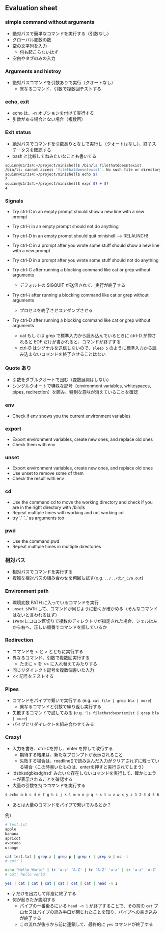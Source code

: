## Evaluation sheet

### simple command without arguments

- 絶対パスで簡単なコマンドを実行する（引数なし）
- グローバル変数の数
- 空の文字列を入力
    - 何も起こらないはず
- 空白やタブのみの入力

### Arguments and histroy

- 絶対パスコマンドを引数ありで実行（クオートなし）
    - 異なるコマンド、引数で複数回テストする

### echo, exit

- echo は、-n オプションを付けて実行する
- 引数がある場合とない場合（複数回）

### Exit status

- 絶対パスでコマンドを引数ありとなしで実行し（クオートはなし）、終了ステータスを確認する
- bash と比較してねみたいなことも書いてる

```bash
squinn@c1r3s4:~/project/minishell$ /bin/ls filethatdoesntexist
/bin/ls: cannot access 'filethatdoesntexist': No such file or directory
squinn@c1r3s4:~/project/minishell$ echo $?
2
squinn@c1r3s4:~/project/minishell$ expr $? + $?
4
```

### Signals

- Try ctrl-C in an empty prompt should show a new line with a new prompt
- Try ctrl-\ in an empty prompt should not do anything
- Try ctrl-D in an empty prompt should quit minishell --> RELAUNCH!
- Try ctrl-C in a prompt after you wrote some stuff should show a new line with a new prompt
- Try ctrl-D in a prompt after you wrote some stuff should not do anything

- Try ctrl-C after running a blocking command like cat or grep without arguments
    - デフォルトの SIGQUIT が送信されて、実行が終了する
- Try ctrl-\ after running a blocking command like cat or grep without arguments
    - プロセスを終了させコアダンプさせる
- Try ctrl-D after running a blocking command like cat or grep without arguments
    - cat もしくは grep で標準入力から読み込んでいるときに ctrl-D が押されると EOF だけが書かれると、コマンドが終了する
    - ctrl-D はシグナルを送信しないので、`sleep 5` のように標準入力から読み込まないコマンドを終了させることはない

### Quote あり

- 引数をダブルクオートで囲む（変数展開はしない）
- シングルクオートで特殊な記号（environment variables, whitespaces, pipes, redirection）を囲み、特別な意味が消えていることを確認

### env

- Check if env shows you the current environment variables

### export

- Export environment variables, create new ones, and replace old ones
- Check them with env

### unset

- Export environment variables, create new ones, and replace old ones
- Use unset to remove some of them
- Check the result with env

### cd

- Use the command cd to move the working directory and check if you are in the right directory with /bin/ls
- Repeat multiple times with working and not working cd
- try '.' '..' as arguments too

### pwd

- Use the command pwd
- Repeat multiple times in multiple directories

### 相対パス

- 相対パスでコマンドを実行する
- 複雑な相対パスの組み合わせを何回も試す(e.g. `../../dir_C/a.out`)

### Environment path

- 環境変数 PATH に入っているコマンドを実行
- `unset $PATH` して、コマンドが同じように動くか確かめる（そんなコマンドはないと言われるはず）
- `$PATH` にコロン区切りで複数のディレクトリが指定された場合、シェルは左から右へ、正しい順番でコマンドを探しているか

### Redirection

- コマンドを < と > とともに実行する
- 異なるコマンド、引数で複数回実行する
    - たまに > を >> に入れ替えてみたりする
- 同じリダイレクト記号を複数個書いた入力
- << 記号をテストする

### Pipes

- コマンドをパイプで繋いで実行する (e.g. `cat file | grep bla | more`)
    - 異なるコマンドと引数で繰り返し実行する
- 失敗するコマンドで試してみる (e.g. `'ls filethatdoesntexist | grep bla | more`)
- パイプとリダイレクトを組み合わせてみる

### Crazy!

- 入力を書き、ctrl-Cを押し、enter を押して改行する
    - 期待する結果は、新たなプロンプトが表示されること
    - 失敗する場合は、readline()で読み込んだ入力がクリアされずに残っている場合（この時書いたものは、enterを押すと実行されてしまう）
- 'dsbksdgbksdghsd’ みたいな存在しないコマンドを実行して、確かにエラーが表示されることを確認する
- 大量の引数を持つコマンドを実行する

```bash
$ echo a b c d e f g h i j k l m n o p q r s t u v w x y z 1 2 3 4 5 6 7 8 9 10 11 12 13 14 15 16 17 18 19 20 a b c d e f g h i j k l m n o p q r s t u v w x y z
```

- あとは大量のコマンドをパイプで繋いでみるとか？

例）

```bash
# test.txt
apple
banana
apricot
avocado
orange

cat test.txt | grep a | grep p | grep r | grep o | wc -l
# out: 1

echo "Hello World" | tr 'a-z' 'A-Z' | tr 'A-Z' 'a-z' | tr 'a-z' 'A-Z' | tr 'A-Z' 'a-z'
# out: hello world
```

```bash
yes | cat | cat | cat | cat | cat | cat | head -n 1
```

- y だけを出力して即座に終了する
- 何が起きたか説明する
    - パイプの一番後ろにいる `head -n 1` が終了することで、その前の `cat` プロセスはパイプの読み手口が閉じれたことを知り、パイプへの書き込みが終了する
    - この流れが後ろから前に連鎖して、最終的に `yes` コマンドが終了する

